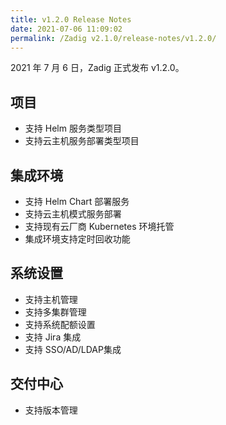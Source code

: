 ```yaml
---
title: v1.2.0 Release Notes
date: 2021-07-06 11:09:02
permalink: /Zadig v2.1.0/release-notes/v1.2.0/
---
```

2021 年 7 月 6 日，Zadig 正式发布 v1.2.0。

## 项目
- 支持 Helm 服务类型项目
- 支持云主机服务部署类型项目

## 集成环境
- 支持 Helm Chart 部署服务
- 支持云主机模式服务部署
- 支持现有云厂商 Kubernetes 环境托管
- 集成环境支持定时回收功能

## 系统设置
- 支持主机管理
- 支持多集群管理
- 支持系统配额设置
- 支持 Jira 集成
- 支持 SSO/AD/LDAP集成

## 交付中心
- 支持版本管理
